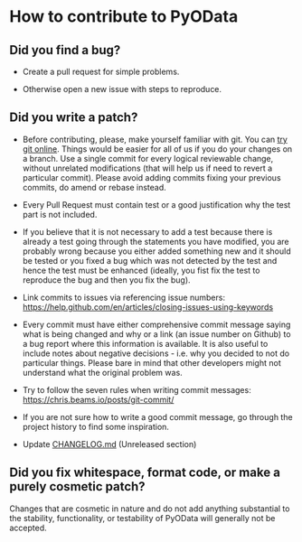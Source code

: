 # How to contribute to PyOData

## **Did you find a bug?**

* Create a pull request for simple problems.

* Otherwise open a new issue with steps to reproduce.

## **Did you write a patch?**

* Before contributing, please, make yourself familiar with git. You can [try
  git online](https://try.github.io/). Things would be easier for all of us if
  you do your changes on a branch. Use a single commit for every logical
  reviewable change, without unrelated modifications (that will help us if need
  to revert a particular commit). Please avoid adding commits fixing your
  previous commits, do amend or rebase instead.

* Every Pull Request must contain test or a good justification why
  the test part is not included.

* If you believe that it is not necessary to add a test because there is
  already a test going through the statements you have modified, you are probably
  wrong because you either added something new and it should be tested or you fixed
  a bug which was not detected by the test and hence the test must be enhanced
  (ideally, you fist fix the test to reproduce the bug and then you fix the bug).

* Link commits to issues via referencing issue numbers: https://help.github.com/en/articles/closing-issues-using-keywords

* Every commit must have either comprehensive commit message saying what is being
  changed and why or a link (an issue number on Github) to a bug report where
  this information is available. It is also useful to include notes about
  negative decisions - i.e. why you decided to not do particular things. Please
  bare in mind that other developers might not understand what the original
  problem was.

* Try to follow the seven rules when writing commit messages: https://chris.beams.io/posts/git-commit/

* If you are not sure how to write a good commit message, go through
  the project history to find some inspiration.

* Update [CHANGELOG.md](CHANGELOG.md) (Unreleased section)

## **Did you fix whitespace, format code, or make a purely cosmetic patch?**

Changes that are cosmetic in nature and do not add anything substantial to the
stability, functionality, or testability of PyOData will generally not be
accepted.
